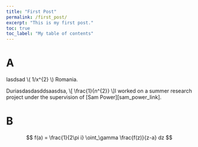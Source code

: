 ```yaml
---
title: "First Post"
permalink: /first_post/
excerpt: "This is my first post."
toc: true
toc_label: "My table of contents"
---
```


# A
Iasdsad \\( 1/x^{2} \\) Romania.

Duriasdasdasddsaasdsa, \\[ \frac{1}{n^{2}} \\]I worked on a summer research project under the supervision of [Sam Power][sam_power_link].

# B
$$ f(a) = \frac{1}{2\pi i} \oint_\gamma \frac{f(z)}{z-a} dz $$
